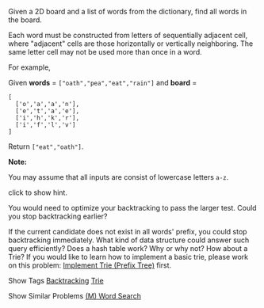 Given a 2D board and a list of words from the dictionary, find all words in the board.

Each word must be constructed from letters of sequentially adjacent cell, where "adjacent" cells are those horizontally or vertically neighboring. The same letter cell may not be used more than once in a word.

For example,  
 Given **words** = `["oath","pea","eat","rain"]` and **board** =

    [
      ['o','a','a','n'],
      ['e','t','a','e'],
      ['i','h','k','r'],
      ['i','f','l','v']
    ]

  Return `["eat","oath"]`.  

**Note:**  
 You may assume that all inputs are consist of lowercase letters `a-z`.

click to show hint.

You would need to optimize your backtracking to pass the larger test. Could you stop backtracking earlier?

If the current candidate does not exist in all words' prefix, you could stop backtracking immediately. What kind of data structure could answer such query efficiently? Does a hash table work? Why or why not? How about a Trie? If you would like to learn how to implement a basic trie, please work on this problem: [Implement Trie (Prefix Tree)](https://leetcode.com/problems/implement-trie-prefix-tree/) first.

Show Tags
 [Backtracking](/tag/backtracking/) [Trie](/tag/trie/)

Show Similar Problems
 [(M) Word Search](/problems/word-search/)

